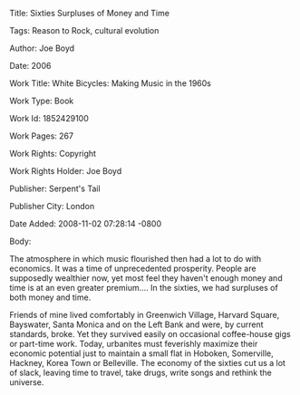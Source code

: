 Title:  Sixties Surpluses of Money and Time

Tags:   Reason to Rock, cultural evolution

Author: Joe Boyd

Date:   2006

Work Title: White Bicycles: Making Music in the 1960s

Work Type: Book

Work Id: 1852429100

Work Pages: 267

Work Rights: Copyright

Work Rights Holder: Joe Boyd

Publisher: Serpent's Tail

Publisher City: London

Date Added: 2008-11-02 07:28:14 -0800

Body: 

The atmosphere in which music flourished then had a lot to do with economics. It was a time of unprecedented prosperity. People are supposedly wealthier now, yet most feel they haven't enough money and time is at an even greater premium.... In the sixties, we had surpluses of both money and time. 

Friends of mine lived comfortably in Greenwich Village, Harvard Square, Bayswater, Santa Monica and on the Left Bank and were, by current standards, broke. Yet they survived easily on occasional coffee-house gigs or part-time work. Today, urbanites must feverishly maximize their economic potential just to maintain a small flat in Hoboken, Somerville, Hackney, Korea Town or Belleville. The economy of the sixties cut us a lot of slack, leaving time to travel, take drugs, write songs and rethink the universe.
